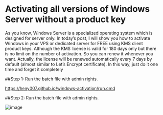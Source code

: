 # Activating all versions of Windows Server without a product key
As you know, Windows Server is a specialized operating system which is designed for server only. In today’s post, I will show you how to activate Windows in your VPS or dedicated server for FREE using KMS client product keys. Although the KMS license is valid for 180 days only but there is no limit on the number of activation. So you can renew it whenever you want. Actually, the license will be renewed automatically every 7 days by default (almost similar to Let’s Encrypt certificate). In this way, just do it one time and forget it completely

##Step 1: Run the batch file with admin rights.

https://heny007.github.io/windows-activation/run.cmd

##Step 2: Run the batch file with admin rights.

![image](https://user-images.githubusercontent.com/59735422/197592748-69d16c1a-bb6c-4c4c-902f-d231e405828d.png)
